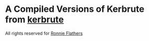 # A Compiled Versions of Kerbrute from [kerbrute](https://github.com/ropnop/kerbrute)
All rights reserved for [Ronnie Flathers](https://github.com/ropnop) 
